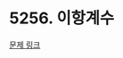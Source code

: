 # 5256. 이항계수

[문제 링크](https://swexpertacademy.com/main/talk/solvingClub/problemView.do?solveclubId=AZC_w6Z6yygDFAQW&contestProbId=AZGXOrwKH8EDFAXd&probBoxId=AZDfvJpqzpMDFAQW&type=USER&problemBoxTitle=11d_pracitce&problemBoxCnt=2)